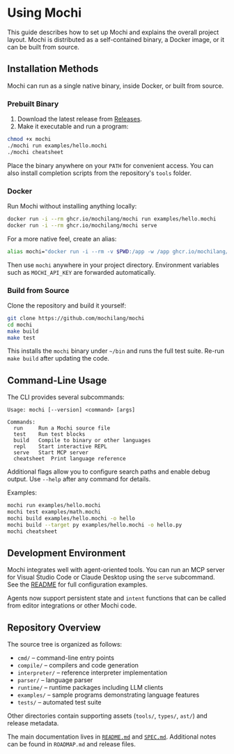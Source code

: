 # Using Mochi

This guide describes how to set up Mochi and explains the overall project layout. Mochi is distributed as a self-contained binary, a Docker image, or it can be built from source.

## Installation Methods

Mochi can run as a single native binary, inside Docker, or built from source.

### Prebuilt Binary

1. Download the latest release from [Releases](https://github.com/mochilang/mochi/releases).
2. Make it executable and run a program:

```bash
chmod +x mochi
./mochi run examples/hello.mochi
./mochi cheatsheet
```

Place the binary anywhere on your `PATH` for convenient access. You can also install completion scripts from the repository's `tools` folder.

### Docker

Run Mochi without installing anything locally:

```bash
docker run -i --rm ghcr.io/mochilang/mochi run examples/hello.mochi
docker run -i --rm ghcr.io/mochilang/mochi serve
```

For a more native feel, create an alias:

```bash
alias mochi="docker run -i --rm -v $PWD:/app -w /app ghcr.io/mochilang/mochi"
```

Then use `mochi` anywhere in your project directory. Environment variables such as `MOCHI_API_KEY` are forwarded automatically.

### Build from Source

Clone the repository and build it yourself:

```bash
git clone https://github.com/mochilang/mochi
cd mochi
make build
make test
```

This installs the `mochi` binary under `~/bin` and runs the full test suite. Re-run `make build` after updating the code.

## Command-Line Usage

The CLI provides several subcommands:

```
Usage: mochi [--version] <command> [args]

Commands:
  run     Run a Mochi source file
  test    Run test blocks
  build   Compile to binary or other languages
  repl    Start interactive REPL
  serve   Start MCP server
  cheatsheet  Print language reference
```

Additional flags allow you to configure search paths and enable debug output. Use `--help` after any command for details.

Examples:

```bash
mochi run examples/hello.mochi
mochi test examples/math.mochi
mochi build examples/hello.mochi -o hello
mochi build --target py examples/hello.mochi -o hello.py
mochi cheatsheet
```

## Development Environment

Mochi integrates well with agent-oriented tools. You can run an MCP server for Visual Studio Code or Claude Desktop using the `serve` subcommand. See the [README](../README.md) for full configuration examples.

Agents now support persistent state and `intent` functions that can be called from editor integrations or other Mochi code.

## Repository Overview

The source tree is organized as follows:

- `cmd/` – command-line entry points
- `compile/` – compilers and code generation
- `interpreter/` – reference interpreter implementation
- `parser/` – language parser
- `runtime/` – runtime packages including LLM clients
- `examples/` – sample programs demonstrating language features
- `tests/` – automated test suite

Other directories contain supporting assets (`tools/`, `types/`, `ast/`) and release metadata.

The main documentation lives in [`README.md`](../README.md) and [`SPEC.md`](../SPEC.md). Additional notes can be found in `ROADMAP.md` and release files.
